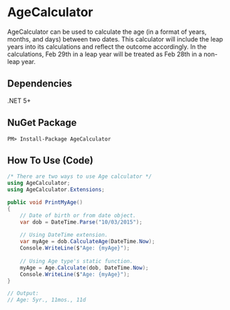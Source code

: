 # AgeCalculator
AgeCalculator can be used to calculate the age (in a format of years, months, and days) between two dates. This calculator will include the leap years into its calculations and reflect the outcome accordingly. In the calculations, Feb 29th in a leap year will be treated as Feb 28th in a non-leap year.

## Dependencies
.NET 5+

## NuGet Package
```
PM> Install-Package AgeCalculator
```

## How To Use (Code)
``` csharp
/* There are two ways to use Age calculator */
using AgeCalculator;
using AgeCalculator.Extensions;

public void PrintMyAge()
{
    // Date of birth or from date object.
    var dob = DateTime.Parse("10/03/2015");
    
    // Using DateTime extension.
    var myAge = dob.CalculateAge(DateTime.Now);
    Console.WriteLine($"Age: {myAge}");
    
    // Using Age type's static function.
    myAge = Age.Calculate(dob, DateTime.Now);
    Console.WriteLine($"Age: {myAge}");
}

// Output:
// Age: 5yr., 11mos., 11d
```
